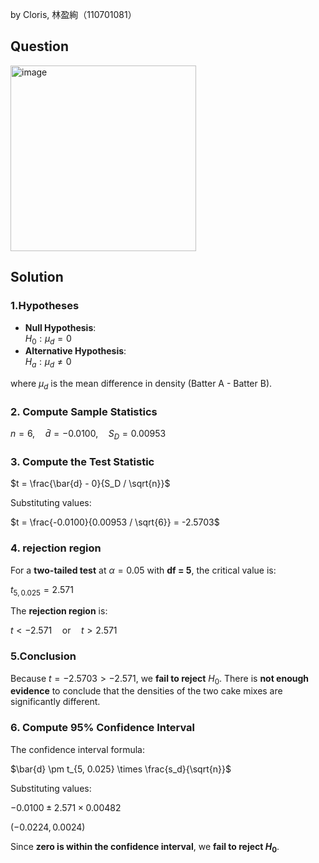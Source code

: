by Cloris, 林盈絢（110701081）

## Question
<img width="297" alt="image" src="https://github.com/user-attachments/assets/c8a4aa31-b559-4cd1-87bd-5a30f67b6ddb" />

## Solution
### 1.Hypotheses
- **Null Hypothesis**:  
  $H_0: \mu_d = 0$  
- **Alternative Hypothesis**:  
  $H_a: \mu_d \neq 0$  

where $\mu_d$ is the mean difference in density (Batter A - Batter B).

### 2. Compute Sample Statistics
$n = 6, \quad \bar{d} = -0.0100, \quad S_D = 0.00953$  

### 3. Compute the Test Statistic
$t = \frac{\bar{d} - 0}{S_D / \sqrt{n}}$  

Substituting values:  

$t = \frac{-0.0100}{0.00953 / \sqrt{6}} = -2.5703$  

### 4. rejection region
For a **two-tailed test** at $\alpha = 0.05$ with **df = 5**, the critical value is:  

$t_{5, 0.025} = 2.571$  

The **rejection region** is:  

$t < -2.571 \quad \text{or} \quad t > 2.571$  

### 5.Conclusion
Because $t = -2.5703 > -2.571$, we **fail to reject** $H_0$. There is **not enough evidence** to conclude that the densities of the two cake mixes are significantly different.

### 6. Compute 95% Confidence Interval
The confidence interval formula:  

$\bar{d} \pm t_{5, 0.025} \times \frac{s_d}{\sqrt{n}}$  

Substituting values:  

$-0.0100 \pm 2.571 \times 0.00482$  

$(-0.0224, 0.0024)$  

Since **zero is within the confidence interval**, we **fail to reject $H_0$**.

